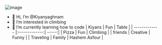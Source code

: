 ![image](https://github.com/Kiyanyaghnam/Kiyanyaghnam/assets/156230852/eeaa4287-4e26-4004-88da-78b0627a9bc9)
- 👋 Hi, I’m @Kiyanyaghnam
- 👀 I’m interested in climbing 
- 🌱 I’m currently learning how to code
|   Kiyans       | Fun           | Table  |
| ------------- |:-------------:| -----:|
| Pizza   | Fun | Climbing |
| friends    | Creative      | Funny |
| Traveling | Family      |    Hashem Asfour |


<!---
Kiyanyaghnam/Kiyanyaghnam is a ✨ special ✨ repository because its `README.md` (this file) appears on your GitHub profile.
You can click the Preview link to take a look at your changes.
--->
